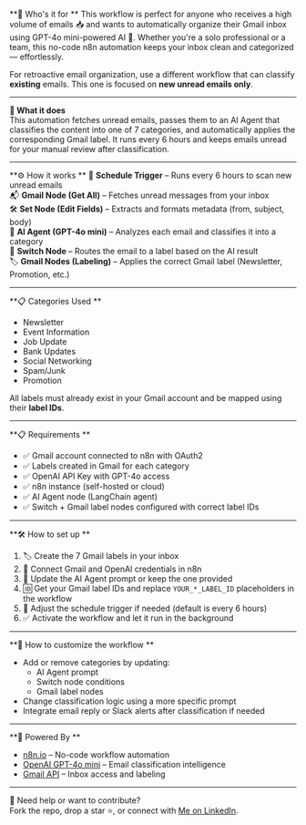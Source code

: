 **👥 Who's it for ** 
This workflow is perfect for anyone who receives a high volume of emails 📥 and wants to automatically organize their Gmail inbox using GPT-4o mini-powered AI 🧠. Whether you're a solo professional or a team, this no-code n8n automation keeps your inbox clean and categorized — effortlessly.

For retroactive email organization, use a different workflow that can classify **existing** emails. This one is focused on **new unread emails only**.

---

**🤖 What it does**  
This automation fetches unread emails, passes them to an AI Agent that classifies the content into one of 7 categories, and automatically applies the corresponding Gmail label. It runs every 6 hours and keeps emails unread for your manual review after classification.

---

**⚙️ How it works  **
📆 **Schedule Trigger** – Runs every 6 hours to scan new unread emails  
📬 **Gmail Node (Get All)** – Fetches unread messages from your inbox  
🛠️ **Set Node (Edit Fields)** – Extracts and formats metadata (from, subject, body)  
🧠 **AI Agent (GPT-4o mini)** – Analyzes each email and classifies it into a category  
🔀 **Switch Node** – Routes the email to a label based on the AI result  
🏷️ **Gmail Nodes (Labeling)** – Applies the correct Gmail label (Newsletter, Promotion, etc.)

---

**📋 Categories Used ** 
- Newsletter  
- Event Information  
- Job Update  
- Bank Updates  
- Social Networking  
- Spam/Junk  
- Promotion  

All labels must already exist in your Gmail account and be mapped using their **label IDs**.

---

**📋 Requirements  **
- ✅ Gmail account connected to n8n with OAuth2  
- ✅ Labels created in Gmail for each category  
- ✅ OpenAI API Key with GPT-4o access  
- ✅ n8n instance (self-hosted or cloud)  
- ✅ AI Agent node (LangChain agent)  
- ✅ Switch + Gmail label nodes configured with correct label IDs

---

**🛠️ How to set up ** 
1. 🏷️ Create the 7 Gmail labels in your inbox  
2. 🔑 Connect Gmail and OpenAI credentials in n8n  
3. 🧠 Update the AI Agent prompt or keep the one provided  
4. 🆔 Get your Gmail label IDs and replace `YOUR_*_LABEL_ID` placeholders in the workflow  
5. 📅 Adjust the schedule trigger if needed (default is every 6 hours)  
6. ✅ Activate the workflow and let it run in the background

---

**🎨 How to customize the workflow ** 
- Add or remove categories by updating:
  - AI Agent prompt  
  - Switch node conditions  
  - Gmail label nodes  
- Change classification logic using a more specific prompt  
- Integrate email reply or Slack alerts after classification if needed

---

**🧠 Powered By ** 
- [n8n.io](https://n8n.io) – No-code workflow automation  
- [OpenAI GPT-4o mini](https://platform.openai.com) – Email classification intelligence  
- [Gmail API](https://developers.google.com/gmail/api) – Inbox access and labeling

---

💬 Need help or want to contribute?  
Fork the repo, drop a star ⭐, or connect with [Me on LinkedIn](www.linkedin.com/in/aniket-sarap-931b9b12a). 
